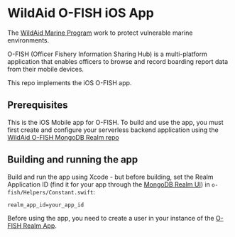 #  WildAid O-FISH iOS App

The [WildAid Marine Program](https://marine.wildaid.org/) work to protect vulnerable marine environments.

O-FISH (Officer Fishery Information Sharing Hub) is a multi-platform application that enables officers to browse and record boarding report data from their mobile devices.

This repo implements the iOS O-FISH app.

## Prerequisites

This is the iOS Mobile app for O-FISH. To build and use the app, you must first create and configure your serverless backend application using the [WildAid O-FISH MongoDB Realm repo](https://github.com/WildAid/o-fish-realm)

## Building and running the app

Build and run the app using Xcode - but before building, set the Realm Application ID (find it for your app through the [MongoDB Realm UI](https://realm.mongodb.com)) in `o-fish/Helpers/Constant.swift`:

```
realm_app_id=your_app_id
```

Before using the app, you need to create a user in your instance of the [O-FISH Realm App](https://github.com/WildAid/o-fish-realm).

